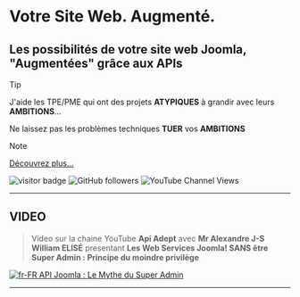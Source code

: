 # Votre Site Web. Augmenté.

## Les possibilités de votre site web Joomla, "Augmentées" grâce aux APIs

> [!TIP]
> J'aide les TPE/PME qui ont des projets **ATYPIQUES** à grandir avec leurs **AMBITIONS**...
> 
> Ne laissez pas les problèmes techniques **TUER** vos **AMBITIONS** 

> [!NOTE]
> [Découvrez plus...](https://apiadept.com)

![visitor badge](https://visitor-badge.laobi.icu/badge?page_id=mralexandrelise.mralexandrelise&style=flat&format=true)
![GitHub followers](https://img.shields.io/github/followers/mralexandrelise?style=flat)
![YouTube Channel Views](https://img.shields.io/youtube/channel/views/UCCya8rIL-PVHm8Mt4QPW-xw?style=flat&label=YouTube%20%40ApiAdept%20vues)

-----------------------------------------------------


## VIDEO

> Video sur la chaine YouTube **Api Adept** avec **Mr Alexandre J-S William ELISÉ** presentant **Les Web Services Joomla! SANS être Super Admin : Principe du moindre privilège**

[![fr-FR API Joomla : Le Mythe du Super Admin](https://img.youtube.com/vi/-5et3U47m3w/maxresdefault.jpg)](https://www.youtube.com/watch?v=-5et3U47m3w)

-----------------------------------------------------


